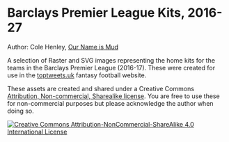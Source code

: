 # Barclays Premier League Kits, 2016-27

Author: Cole Henley, [Our Name is Mud](http://ournameismud.co.uk/)

A selection of Raster and SVG images representing the home kits for the teams in the Barclays Premier League (2016-17).
These were created for use in the [toptweets.uk](http://toptweets.uk/) fantasy football website.

These assets are created and shared under a Creative Commons [Attribution, Non-commercial, Sharealike license](http://creativecommons.org/licenses/by-nc-sa/4.0/). You are free to use these for non-commercial purposes but please acknowledge the author when doing so.

[![Creative Commons Attribution-NonCommercial-ShareAlike 4.0 International License](https://i.creativecommons.org/l/by-nc-sa/4.0/88x31.png "Creative Commons Attribution-NonCommercial-ShareAlike 4.0 International License")](http://creativecommons.org/licenses/by-nc-sa/4.0/)